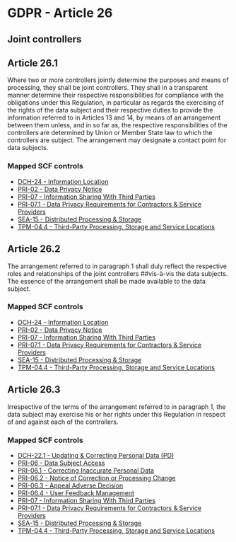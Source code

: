 # GDPR - Article 26
## Joint controllers

  
## Article 26.1
Where two or more controllers jointly determine the purposes and means of processing, they shall be joint controllers. They shall in a transparent manner determine their respective responsibilities for compliance with the obligations under this Regulation, in particular as regards the exercising of the rights of the data subject and their respective duties to provide the information referred to in Articles 13 and 14, by means of an arrangement between them unless, and in so far as, the respective responsibilities of the controllers are determined by Union or Member State law to which the controllers are subject. The arrangement may designate a contact point for data subjects.
  
### Mapped SCF controls
- [DCH-24 - Information Location](../scf/dch-24-informationlocation.md)
- [PRI-02 - Data Privacy Notice](../scf/pri-02-dataprivacynotice.md)
- [PRI-07 - Information Sharing With Third Parties](../scf/pri-07-informationsharingwiththirdparties.md)
- [PRI-07.1 - Data Privacy Requirements for Contractors & Service Providers](../scf/pri-071-dataprivacyrequirementsforcontractors&serviceproviders.md)
- [SEA-15 - Distributed Processing & Storage](../scf/sea-15-distributedprocessing&storage.md)
- [TPM-04.4 - Third-Party Processing, Storage and Service Locations](../scf/tpm-044-third-partyprocessing,storageandservicelocations.md)
  
## Article 26.2
The arrangement referred to in paragraph 1 shall duly reflect the respective roles and relationships of the joint controllers ##vis-à-vis the data subjects. The essence of the arrangement shall be made available to the data subject.
  
### Mapped SCF controls
- [DCH-24 - Information Location](../scf/dch-24-informationlocation.md)
- [PRI-02 - Data Privacy Notice](../scf/pri-02-dataprivacynotice.md)
- [PRI-07 - Information Sharing With Third Parties](../scf/pri-07-informationsharingwiththirdparties.md)
- [PRI-07.1 - Data Privacy Requirements for Contractors & Service Providers](../scf/pri-071-dataprivacyrequirementsforcontractors&serviceproviders.md)
- [SEA-15 - Distributed Processing & Storage](../scf/sea-15-distributedprocessing&storage.md)
- [TPM-04.4 - Third-Party Processing, Storage and Service Locations](../scf/tpm-044-third-partyprocessing,storageandservicelocations.md)
  
## Article 26.3
Irrespective of the terms of the arrangement referred to in paragraph 1, the data subject may exercise his or her rights under this Regulation in respect of and against each of the controllers.
  
### Mapped SCF controls
- [DCH-22.1 - Updating & Correcting Personal Data (PD)](../scf/dch-221-updating&correctingpersonaldatapd.md)
- [PRI-06 - Data Subject Access](../scf/pri-06-datasubjectaccess.md)
- [PRI-06.1 - Correcting Inaccurate Personal Data](../scf/pri-061-correctinginaccuratepersonaldata.md)
- [PRI-06.2 - Notice of Correction or Processing Change](../scf/pri-062-noticeofcorrectionorprocessingchange.md)
- [PRI-06.3 - Appeal Adverse Decision](../scf/pri-063-appealadversedecision.md)
- [PRI-06.4 - User Feedback Management](../scf/pri-064-userfeedbackmanagement.md)
- [PRI-07 - Information Sharing With Third Parties](../scf/pri-07-informationsharingwiththirdparties.md)
- [PRI-07.1 - Data Privacy Requirements for Contractors & Service Providers](../scf/pri-071-dataprivacyrequirementsforcontractors&serviceproviders.md)
- [SEA-15 - Distributed Processing & Storage](../scf/sea-15-distributedprocessing&storage.md)
- [TPM-04.4 - Third-Party Processing, Storage and Service Locations](../scf/tpm-044-third-partyprocessing,storageandservicelocations.md)
  